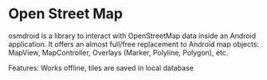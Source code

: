 # Open Street Map
osmdroid is a library to interact with OpenStreetMap data inside an Android application. It offers an almost full/free replacement to Android map objects: MapView, MapController, Overlays (Marker, Polyline, Polygon), etc.

Features:
Works offline, tiles are saved in local database
